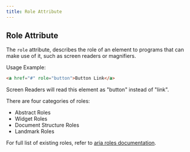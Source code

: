 ```yaml
---
title: Role Attribute
---
```

## Role Attribute

The `role` attribute, describes the role of an element to programs that can make use of it, such as screen readers or magnifiers.

Usage Example: 
```html
<a href="#" role="button">Button Link</a>
```
Screen Readers will read this element as "button" instead of "link". 

There are four categories of roles: 
- Abstract Roles
- Widget Roles
- Document Structure Roles
- Landmark Roles

For full list of existing roles, refer to [aria roles documentation](https://www.w3.org/TR/wai-aria/roles).
